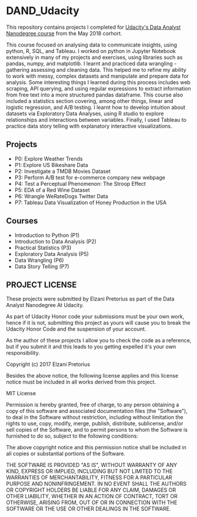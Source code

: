 # DAND_Udacity
This repository contains projects I completed for [Udacity's Data Analyst Nanodegree course](https://www.udacity.com/course/data-analyst-nanodegree--nd002) from 
the May 2018 corhort.

This course focused on analysing data to communicate insights, using python, R, SQL, and Tableau. 
I worked on python in Jupyter Notebook extensively in many of my projects and exercises, using 
libraries such as pandas, numpy, and matplotlib. I learnt and practiced data wrangling - gathering 
assessing and cleaning data. This helped me to refine my ability to work with messy, complex datasets 
and manipulate and prepare data for analysis. Some interesting things I learned during this process 
includes web scraping, API querying, and using regular expressions to extract information from free 
text into a more structured pandas dataframe. This course also included a statistics section 
covering, among other things, linear and logistic regression,  and A/B testing.
I learnt how to develop intuition about datasets via Exploratory Data Analyses, using R studio to
explore relationships and interactions between variables. Finally, I used Tableau to practice data 
story telling with explanatory interactive visualizations.

## Projects

* P0: Explore Weather Trends
* P1: Explore US Bikeshare Data
* P2: Investigate a TMDB Movies Dataset
* P3: Perform A/B test for e-commerce company new webpage
* P4: Test a Perceptual Phenomenon: The Stroop Effect
* P5: EDA of a Red Wine Dataset
* P6: Wrangle WeRateDogs Twitter Data
* P7: Tableau Data Visualization of Honey Production in the USA


## Courses

* Introduction to Python (P1)
* Introduction to Data Analysis (P2)
* Practical Statistics (P3)
* Exploratory Data Analysis (P5)
* Data Wrangling (P6)
* Data Story Telling (P7)

## PROJECT LICENSE

These projects were submitted by Elzani Pretorius as part of the Data Analyst
Nanodegree At Udacity.

As part of Udacity Honor code your submissions must be your own work, hence if 
it is not, submitting this project as yours will cause you to break the Udacity
Honor Code and the suspension of your account.

As the author of these projects I allow you to check the code as a reference, but if
you submit it and this leads to you getting expelled it's your own responsibility.

Copyright (c) 2017 Elzani Pretorius

Besides the above notice, the following license applies and this license notice
must be included in all works derived from this project.

MIT License

Permission is hereby granted, free of charge, to any person obtaining a copy
of this software and associated documentation files (the "Software"), to deal
in the Software without restriction, including without limitation the rights
to use, copy, modify, merge, publish, distribute, sublicense, and/or sell
copies of the Software, and to permit persons to whom the Software is
furnished to do so, subject to the following conditions:

The above copyright notice and this permission notice shall be included in all
copies or substantial portions of the Software.

THE SOFTWARE IS PROVIDED "AS IS", WITHOUT WARRANTY OF ANY KIND, EXPRESS OR
IMPLIED, INCLUDING BUT NOT LIMITED TO THE WARRANTIES OF MERCHANTABILITY,
FITNESS FOR A PARTICULAR PURPOSE AND NONINFRINGEMENT. IN NO EVENT SHALL THE
AUTHORS OR COPYRIGHT HOLDERS BE LIABLE FOR ANY CLAIM, DAMAGES OR OTHER
LIABILITY, WHETHER IN AN ACTION OF CONTRACT, TORT OR OTHERWISE, ARISING FROM,
OUT OF OR IN CONNECTION WITH THE SOFTWARE OR THE USE OR OTHER DEALINGS IN THE
SOFTWARE.
